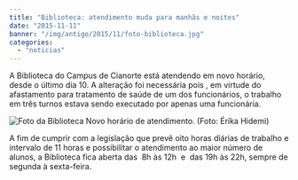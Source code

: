 ```yaml
---
title: "Biblioteca: atendimento muda para manhãs e noites"
date: "2015-11-11"
banner: "/img/antigo/2015/11/foto-biblioteca.jpg"
categories: 
  - "noticias"
---
```




A Biblioteca do Campus de Cianorte está atendendo em novo horário, desde o último dia 10. A alteração foi necessária pois , em virtude do afastamento para tratamento de saúde de um dos funcionários, o trabalho em três turnos estava sendo executado por apenas uma funcionária.

<!-- more -->


![Foto da Biblioteca](/img/antigo/2015/11/foto-biblioteca.jpg) Novo horário de atendimento. (Foto: Érika Hidemi)

A fim de cumprir com a legislação que prevê oito horas diárias de trabalho e intervalo de 11 horas e possibilitar o atendimento ao maior número de alunos, a Biblioteca fica aberta das  8h às 12h  e  das 19h às 22h, sempre de segunda à sexta-feira.
